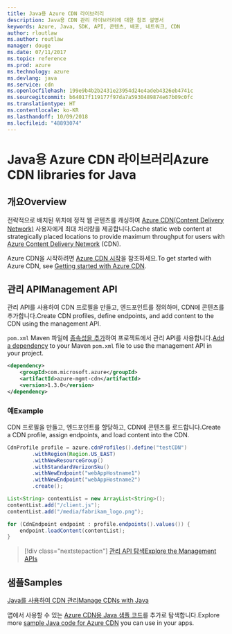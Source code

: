 ```yaml
---
title: Java용 Azure CDN 라이브러리
description: Java용 CDN 관리 라이브러리에 대한 참조 설명서
keywords: Azure, Java, SDK, API, 콘텐츠, 배포, 네트워크, CDN
author: rloutlaw
ms.author: routlaw
manager: douge
ms.date: 07/11/2017
ms.topic: reference
ms.prod: azure
ms.technology: azure
ms.devlang: java
ms.service: cdn
ms.openlocfilehash: 199e9b4b2b2431e23954d24e4adeb4326eb4741c
ms.sourcegitcommit: b64017f119177f97da7a5930489874e67b09c0fc
ms.translationtype: HT
ms.contentlocale: ko-KR
ms.lasthandoff: 10/09/2018
ms.locfileid: "48893074"
---
```

# <a name="azure-cdn-libraries-for-java"></a><span data-ttu-id="06a04-104">Java용 Azure CDN 라이브러리</span><span class="sxs-lookup"><span data-stu-id="06a04-104">Azure CDN libraries for Java</span></span>

## <a name="overview"></a><span data-ttu-id="06a04-105">개요</span><span class="sxs-lookup"><span data-stu-id="06a04-105">Overview</span></span>

<span data-ttu-id="06a04-106">전략적으로 배치된 위치에 정적 웹 콘텐츠를 캐싱하여 [Azure CDN(Content Delivery Network)](/azure/cdn/cdn-overview) 사용자에게 최대 처리량을 제공합니다.</span><span class="sxs-lookup"><span data-stu-id="06a04-106">Cache static web content at strategically placed locations to provide maximum throughput for users with [Azure Content Delivery Network](/azure/cdn/cdn-overview) (CDN).</span></span>

<span data-ttu-id="06a04-107">Azure CDN을 시작하려면 [Azure CDN 시작](/azure/cdn/cdn-create-new-endpoint)을 참조하세요.</span><span class="sxs-lookup"><span data-stu-id="06a04-107">To get started with Azure CDN, see [Getting started with Azure CDN](/azure/cdn/cdn-create-new-endpoint).</span></span>

## <a name="management-api"></a><span data-ttu-id="06a04-108">관리 API</span><span class="sxs-lookup"><span data-stu-id="06a04-108">Management API</span></span>

<span data-ttu-id="06a04-109">관리 API를 사용하여 CDN 프로필을 만들고, 엔드포인트를 정의하며, CDN에 콘텐츠를 추가합니다.</span><span class="sxs-lookup"><span data-stu-id="06a04-109">Create CDN profiles, define endpoints, and add content to the CDN using the management API.</span></span>

<span data-ttu-id="06a04-110">`pom.xml` Maven 파일에 [종속성을 추가](https://maven.apache.org/guides/getting-started/index.html#How_do_I_use_external_dependencies)하여 프로젝트에서 관리 API를 사용합니다.</span><span class="sxs-lookup"><span data-stu-id="06a04-110">[Add a dependency](https://maven.apache.org/guides/getting-started/index.html#How_do_I_use_external_dependencies) to your Maven `pom.xml` file to use the management API in your project.</span></span>

```XML
<dependency>
    <groupId>com.microsoft.azure</groupId>
    <artifactId>azure-mgmt-cdn</artifactId>
    <version>1.3.0</version>
</dependency>
```   

### <a name="example"></a><span data-ttu-id="06a04-111">예</span><span class="sxs-lookup"><span data-stu-id="06a04-111">Example</span></span>

<span data-ttu-id="06a04-112">CDN 프로필을 만들고, 엔드포인트를 할당하고, CDN에 콘텐츠를 로드합니다.</span><span class="sxs-lookup"><span data-stu-id="06a04-112">Create a CDN profile, assign endpoints, and load content into the CDN.</span></span>

```java
CdnProfile profile = azure.cdnProfiles().define("testCDN")
        .withRegion(Region.US_EAST)
        .withNewResourceGroup()
        .withStandardVerizonSku()
        .withNewEndpoint("webAppHostname1")
        .withNewEndpoint("webAppHostname2")
        .create();

List<String> contentList = new ArrayList<String>();
contentList.add("/client.js");
contentList.add("/media/fabrikam_logo.png");

for (CdnEndpoint endpoint : profile.endpoints().values()) {
    endpoint.loadContent(contentList);
}
```

> [!div class="nextstepaction"]
> [<span data-ttu-id="06a04-113">관리 API 탐색</span><span class="sxs-lookup"><span data-stu-id="06a04-113">Explore the Management APIs</span></span>](/java/api/overview/azure/cdn/management)

## <a name="samples"></a><span data-ttu-id="06a04-114">샘플</span><span class="sxs-lookup"><span data-stu-id="06a04-114">Samples</span></span>

[<span data-ttu-id="06a04-115">Java를 사용하여 CDN 관리</span><span class="sxs-lookup"><span data-stu-id="06a04-115">Manage CDNs with Java</span></span>](https://github.com/Azure-Samples/cdn-java-manage-cdn)

<span data-ttu-id="06a04-116">앱에서 사용할 수 있는 [Azure CDN용 Java 샘플 코드](https://azure.microsoft.com/resources/samples/?platform=java&term=cdn)를 추가로 탐색합니다.</span><span class="sxs-lookup"><span data-stu-id="06a04-116">Explore more [sample Java code for Azure CDN](https://azure.microsoft.com/resources/samples/?platform=java&term=cdn) you can use in your apps.</span></span>